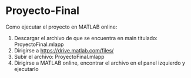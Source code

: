 # Proyecto-Final

Como ejecutar el proyecto en MATLAB online:
1. Descargar el archivo de que se encuentra en main titulado: ProyectoFinal.mlapp
2. Dirigirse a https://drive.matlab.com/files/
3. Subir el archivo: ProyectoFinal.mlapp
4. Dirigirse a MATLAB online, encontrar el archivo en el panel izquierdo y ejecutarlo 
